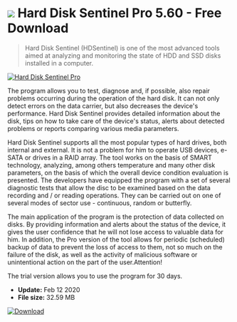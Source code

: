 # ![](https://cdn.softexe.net/static/icon/1/hard-disk-sentinel-pro-8896.png) Hard Disk Sentinel Pro 5.60 - Free Download

> Hard Disk Sentinel (HDSentinel) is one of the most advanced tools aimed at analyzing and monitoring the state of HDD and SSD disks installed in a computer.

[![Hard Disk Sentinel Pro](https://gallery.dpcdn.pl/imgc/Tools/16877/g_-_420x350_1.5_-_x20130606030510_00.png)](https://softexe.net/win/system/diagnostics-tests/hard-disk-sentinel-pro:hhaf.html)

The program allows you to test, diagnose and, if possible, also repair problems occurring during the operation of the hard disk. It can not only detect errors on the data carrier, but also decreases the device's performance. Hard Disk Sentinel provides detailed information about the disk, tips on how to take care of the device's status, alerts about detected problems or reports comparing various media parameters.
 
 Hard Disk Sentinel supports all the most popular types of hard drives, both internal and external. It is not a problem for him to operate USB devices, e-SATA or drives in a RAID array. The tool works on the basis of SMART technology, analyzing, among others temperature and many other disk parameters, on the basis of which the overall device condition evaluation is presented. The developers have equipped the program with a set of several diagnostic tests that allow the disc to be examined based on the data recording and / or reading operations. They can be carried out on one of several modes of sector use - continuous, random or butterfly.
 
 The main application of the program is the protection of data collected on disks. By providing information and alerts about the status of the device, it gives the user confidence that he will not lose access to valuable data for him. In addition, the Pro version of the tool allows for periodic (scheduled) backup of data to prevent the loss of access to them, not so much on the failure of the disk, as well as the activity of malicious software or unintentional action on the part of the user.Attention!
 
 The trial version allows you to use the program for 30 days.


- **Update:** Feb 12 2020
- **File size:** 32.59 MB

[![Download](https://cdn.softexe.net/static/img/download.png)](https://softexe.net/win/system/diagnostics-tests/hard-disk-sentinel-pro:hhaf.html)

